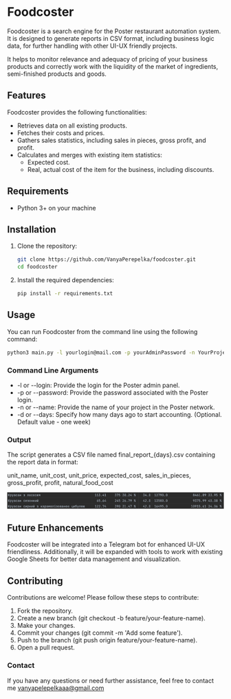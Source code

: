 # Foodcoster

Foodcoster is a search engine for the Poster restaurant automation system. It is designed to generate reports in CSV format, including business logic data, for further handling with other UI-UX friendly projects. 

It helps to monitor relevance and adequacy of pricing of your business products and correctly work with the liquidity of the market of ingredients, semi-finished products and goods.

## Features

Foodcoster provides the following functionalities:
- Retrieves data on all existing products.
- Fetches their costs and prices.
- Gathers sales statistics, including sales in pieces, gross profit, and profit.
- Calculates and merges with existing item statistics:
  - Expected cost.
  - Real, actual cost of the item for the business, including discounts.

## Requirements
 - Python 3+ on your machine 

## Installation

1. Clone the repository:
    ```bash
    git clone https://github.com/VanyaPerepelka/foodcoster.git
    cd foodcoster
    ```
2. Install the required dependencies:
    ```bash
    pip install -r requirements.txt
    ```

## Usage

You can run Foodcoster from the command line using the following command:

```bash
python3 main.py -l yourlogin@mail.com -p yourAdminPassword -n YourProjectName -d 14
```

### Command Line Arguments

- -l or --login: Provide the login for the Poster admin panel.
- -p or --password: Provide the password associated with the Poster login.
- -n or --name: Provide the name of your project in the Poster network.
- -d or --days: Specify how many days ago to start accounting. (Optional. Default value - one week) 

### Output
The script generates a CSV file named final_report_{days}.csv containing the report data in format:

unit_name, unit_cost, unit_price, expected_cost, sales_in_pieces, gross_profit, profit, natural_food_cost

<img src="sources/search_result_row_example.png">

## Future Enhancements
Foodcoster will be integrated into a Telegram bot for enhanced UI-UX friendliness.
Additionally, it will be expanded with tools to work with existing Google Sheets for better data management and visualization.

## Contributing
Contributions are welcome! Please follow these steps to contribute:

1. Fork the repository.
2. Create a new branch (git checkout -b feature/your-feature-name).
3. Make your changes.
4. Commit your changes (git commit -m 'Add some feature').
5. Push to the branch (git push origin feature/your-feature-name).
6. Open a pull request.

### Contact
If you have any questions or need further assistance, feel free to contact me vanyapelepelkaaa@gmail.com

